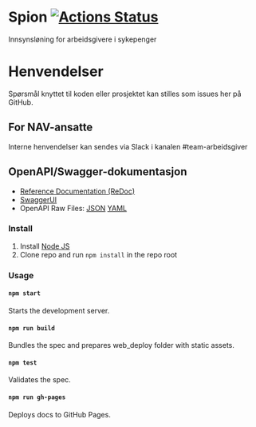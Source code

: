 Spion [![Actions Status](https://github.com/navikt/helse-spion/workflows/Bygg%20og%20deploy/badge.svg)](https://github.com/navikt/helse-spleis/actions)
================

Innsynsløning for arbeidsgivere i sykepenger

# Henvendelser

Spørsmål knyttet til koden eller prosjektet kan stilles som issues her på GitHub.

## For NAV-ansatte

Interne henvendelser kan sendes via Slack i kanalen #team-arbeidsgiver




## OpenAPI/Swagger-dokumentasjon

- [Reference Documentation (ReDoc)](https://navikt.github.io/helse-spion/)
- [SwaggerUI](https://navikt.github.io/helse-spion/swagger-ui/)
- OpenAPI Raw Files: [JSON](https://navikt.github.io/helse-spion/openapi.json) [YAML](https://navikt.github.io/helse-spion/openapi.yaml)

### Install

1. Install [Node JS](https://nodejs.org/)
2. Clone repo and run `npm install` in the repo root

### Usage

#### `npm start`
Starts the development server.

#### `npm run build`
Bundles the spec and prepares web_deploy folder with static assets.

#### `npm test`
Validates the spec.

#### `npm run gh-pages`
Deploys docs to GitHub Pages.
